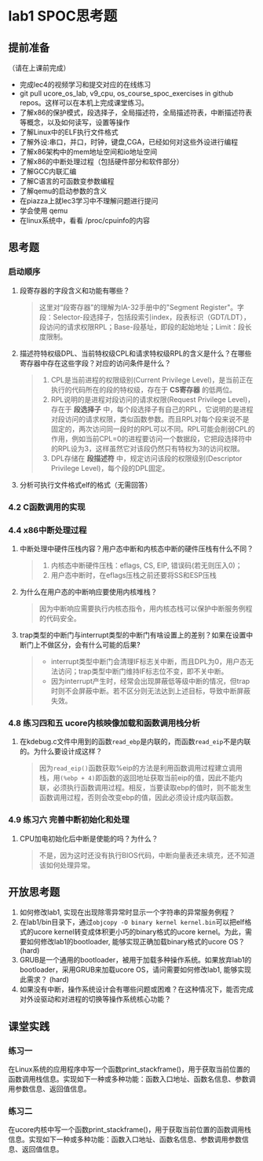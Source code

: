 # lab1 SPOC思考题

## **提前准备**
（请在上课前完成）

 - 完成lec4的视频学习和提交对应的在线练习
 - git pull ucore_os_lab, v9_cpu, os_course_spoc_exercises in github repos。这样可以在本机上完成课堂练习。
 - 了解x86的保护模式，段选择子，全局描述符，全局描述符表，中断描述符表等概念，以及如何读写，设置等操作
 - 了解Linux中的ELF执行文件格式
 - 了解外设:串口，并口，时钟，键盘,CGA，已经如何对这些外设进行编程
 - 了解x86架构中的mem地址空间和io地址空间
 - 了解x86的中断处理过程（包括硬件部分和软件部分）
 - 了解GCC内联汇编
 - 了解C语言的可函数变参数编程
 - 了解qemu的启动参数的含义
 - 在piazza上就lec3学习中不理解问题进行提问
 - 学会使用 qemu
 - 在linux系统中，看看 /proc/cpuinfo的内容

## 思考题

### 启动顺序

1. 段寄存器的字段含义和功能有哪些？

    > 这里对“段寄存器”的理解为IA-32手册中的"Segment Register"。字段：Selector-段选择子，包括段索引index，段表标识（GDT/LDT），段访问的请求权限RPL；Base-段基址，即段的起始地址；Limit：段长度限制。

2. 描述符特权级DPL、当前特权级CPL和请求特权级RPL的含义是什么？在哪些寄存器中存在这些字段？对应的访问条件是什么？

    > 1. CPL是当前进程的权限级别(Current Privilege Level)，是当前正在执行的代码所在的段的特权级，存在于 **CS寄存器** 的低两位。
    > 2. RPL说明的是进程对段访问的请求权限(Request Privilege Level)，存在于 **段选择子** 中，每个段选择子有自己的RPL，它说明的是进程对段访问的请求权限，类似函数参数。而且RPL对每个段来说不是固定的，两次访问同一段时的RPL可以不同。RPL可能会削弱CPL的作用，例如当前CPL=0的进程要访问一个数据段，它把段选择符中的RPL设为3，这样虽然它对该段仍然只有特权为3的访问权限。
    > 3. DPL存储在  **段描述符** 中，规定访问该段的权限级别(Descriptor Privilege Level)，每个段的DPL固定。

3. 分析可执行文件格式elf的格式（无需回答）

### 4.2 C函数调用的实现

### 4.4 x86中断处理过程

1. 中断处理中硬件压栈内容？用户态中断和内核态中断的硬件压栈有什么不同？
    > 1. 内核态中断硬件压栈：eflags, CS, EIP, 错误码(若无则压入0)；
    > 2. 用户态中断时，在eflags压栈之前还要将SS和ESP压栈

2. 为什么在用户态的中断响应要使用内核堆栈？
    > 因为中断响应需要执行内核态指令，用内核态栈可以保护中断服务例程的代码安全。

3. trap类型的中断门与interrupt类型的中断门有啥设置上的差别？如果在设置中断门上不做区分，会有什么可能的后果?
    > - interrupt类型中断门会清理IF标志关中断，而且DPL为0，用户态无法访问；trap类型中断门维持IF标志位不变，即不关中断。
    > - 因为interrupt产生时，经常会出现屏蔽低等级中断的情况，但trap时则不会屏蔽中断。若不区分则无法达到上述目标，导致中断屏蔽失效。

### 4.8 练习四和五 ucore内核映像加载和函数调用栈分析

1. 在kdebug.c文件中用到的函数`read_ebp`是内联的，而函数`read_eip`不是内联的。为什么要设计成这样？
    > 因为`read_eip()`函数获取%eip的方法是利用函数调用过程建立调用栈，用`(%ebp + 4)`即函数的返回地址获取当前eip的值，因此不能内联，必须执行函数调用过程。相反，当要读取ebp的值时，则不能发生函数调用过程，否则会改变ebp的值，因此必须设计成内联函数。

### 4.9 练习六 完善中断初始化和处理

1. CPU加电初始化后中断是使能的吗？为什么？
    > 不是，因为这时还没有执行BIOS代码，中断向量表还未填充，还不知道该如何处理异常。

## 开放思考题

1. 如何修改lab1, 实现在出现除零异常时显示一个字符串的异常服务例程？
2. 在lab1/bin目录下，通过`objcopy -O binary kernel kernel.bin`可以把elf格式的ucore kernel转变成体积更小巧的binary格式的ucore kernel。为此，需要如何修改lab1的bootloader, 能够实现正确加载binary格式的ucore OS？ (hard)
3. GRUB是一个通用的bootloader，被用于加载多种操作系统。如果放弃lab1的bootloader，采用GRUB来加载ucore OS，请问需要如何修改lab1, 能够实现此需求？ (hard)
4. 如果没有中断，操作系统设计会有哪些问题或困难？在这种情况下，能否完成对外设驱动和对进程的切换等操作系统核心功能？

## 课堂实践
### 练习一
在Linux系统的应用程序中写一个函数print_stackframe()，用于获取当前位置的函数调用栈信息。实现如下一种或多种功能：函数入口地址、函数名信息、参数调用参数信息、返回值信息。

### 练习二
在ucore内核中写一个函数print_stackframe()，用于获取当前位置的函数调用栈信息。实现如下一种或多种功能：函数入口地址、函数名信息、参数调用参数信息、返回值信息。